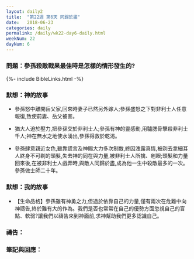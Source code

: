 ```yaml
---
layout: daily2
title:  "第22週 第6天 同歸於盡"
date:   2018-06-23
categories: daily
permalink: /daily/wk22-day6-daily.html
weekNum: 22
dayNum: 6
---
```


### 問題：參孫殺敵戰果最佳時是怎樣的情形發生的?

{%- include BibleLinks.html -%}

### 默想：神的故事 
+ 參孫怒中離開岳父家,回來時妻子已然另外嫁人;參孫盛怒之下對非利士人任意報復,致使前妻、岳父被害。

+ 猶大人迫於壓力,把參孫交於非利士人;參孫有神的靈感動,用驢腮骨擊殺非利士千人;神在無水之地使水湧出,參孫得救於乾渴。

+ 參孫肆意親近女色,雖靠謊言及神賜大力多次制敵,終因洩露真情,被剃去拿細耳人終身不可剃的頭髮,失去神的同在與力量,被非利士人所擒、剜眼;頭髮和力量回來後,在被非利士人戲弄時,與敵人同歸於盡,成為他一生中殺敵最多的一次。參孫做士師二十年。

### 默想：我的故事 
+ 【生命品格】參孫雖有神勇之力,但過於依靠自己的力量,僅有兩次在危難中向神禱告,終於難有大的作為。我們是否也常常在自己的優勢方面忽視自己的盲點、軟弱?讓我們以禱告來到神面前,求神幫助我們更多認識自己。

### 禱告：

### 筆記與回應：
